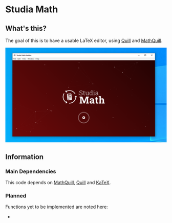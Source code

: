 # Studia Math



## What's this?

The goal of this is to have a usable LaTeX editor, using [Quill](http://quilljs.com/) and [MathQuill](http://mathquill.com/).

<img src="screenshot.png">


## Information

### Main Dependencies

This code depends on [MathQuill](http://docs.mathquill.com/en/latest/Getting_Started/), [Quill](https://quilljs.com/docs/quickstart/) and [KaTeX](https://github.com/Khan/KaTeX#usage).


### Planned

Functions yet to be implemented are noted here:

-
